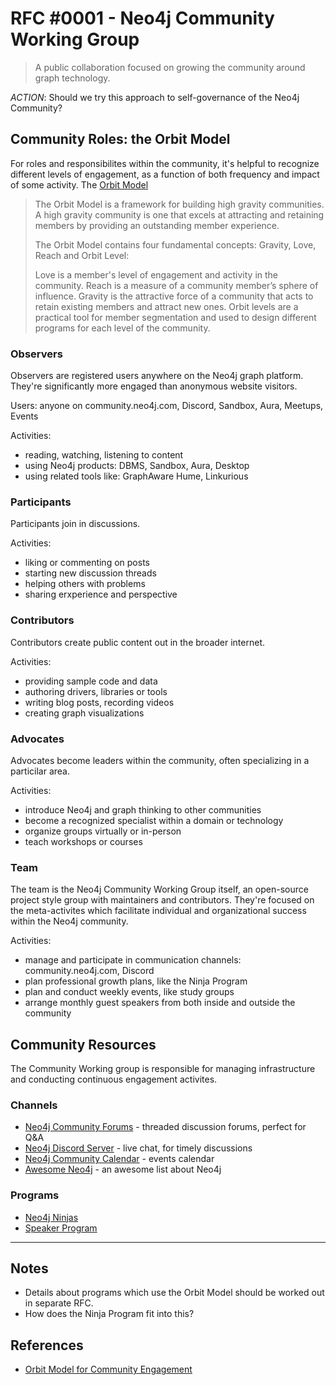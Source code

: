 # RFC #0001 - Neo4j Community Working Group

> A public collaboration focused on growing the community around graph technology.

*ACTION*: Should we try this approach to self-governance of the Neo4j Community?

## Community Roles: the Orbit Model

For roles and responsibilites within the community, it's helpful to recognize
different levels of engagement, as a function of both frequency and impact of 
some activity. The [Orbit Model](https://github.com/orbit-love/orbit-model)

> The Orbit Model is a framework for building high gravity communities. A high gravity 
> community is one that excels at attracting and retaining members by providing an outstanding member experience.
>
> The Orbit Model contains four fundamental concepts: Gravity, Love, Reach and Orbit Level:
> 
> Love is a member's level of engagement and activity in the community.
> Reach is a measure of a community member’s sphere of influence.
> Gravity is the attractive force of a community that acts to retain existing members and attract new ones.
> Orbit levels are a practical tool for member segmentation and used to design different programs for each 
> level of the community.

### Observers

Observers are registered users anywhere on the Neo4j graph platform. They're significantly
more engaged than anonymous website visitors.

Users: anyone on community.neo4j.com, Discord, Sandbox, Aura, Meetups, Events

Activities:
- reading, watching, listening to content
- using Neo4j products: DBMS, Sandbox, Aura, Desktop
- using related tools like: GraphAware Hume, Linkurious

### Participants

Participants join in discussions.

Activities:
- liking or commenting on posts
- starting new discussion threads
- helping others with problems
- sharing erxperience and perspective

### Contributors

Contributors create public content out in the broader internet.

Activities:
- providing sample code and data
- authoring drivers, libraries or tools
- writing blog posts, recording videos
- creating graph visualizations

### Advocates

Advocates become leaders within the community, often specializing in a particilar area.

Activities:
- introduce Neo4j and graph thinking to other communities
- become a recognized specialist within a domain or technology
- organize groups virtually or in-person
- teach workshops or courses

### Team

The team is the Neo4j Community Working Group itself, an open-source project style 
group with maintainers and contributors. They're focused on the meta-activites which 
facilitate individual and organizational success within the Neo4j community.

Activities:
- manage and participate in communication channels: community.neo4j.com, Discord
- plan professional growth plans, like the Ninja Program
- plan and conduct weekly events, like study groups
- arrange monthly guest speakers from both inside and outside the community

## Community Resources

The Community Working group is responsible for managing infrastructure and
conducting continuous engagement activites.

### Channels

- [Neo4j Community Forums](https://community.neo4j.com) - threaded discussion forums, perfect for Q&A
- [Neo4j Discord Server](https://discord.com/invite/neo4j) - live chat, for timely discussions
- [Neo4j Community Calendar](https://calendar.google.com/calendar/u/0?cid=Y19wOXRscGo0Mm0xNmI0bG9tbDAwM3RkbmQxOEBncm91cC5jYWxlbmRhci5nb29nbGUuY29t) - events calendar
- [Awesome Neo4j](https://github.com/neo4j-contrib/awesome-neo4j) - an awesome list about Neo4j

### Programs

- [Neo4j Ninjas](https://community.neo4j.com/t/neo4j-ninjas-master-neo4j-through-advanced-training-by-helping-people/12208)
- [Speaker Program](https://the.speaker.program/should/be/a/subsequent_RFC#which_does_not_yet_exist)

--- 

## Notes

- Details about programs which use the Orbit Model should be worked out in separate RFC.
- How does the Ninja Program fit into this?

## References

- [Orbit Model for Community Engagement](https://github.com/orbit-love/orbit-model)

